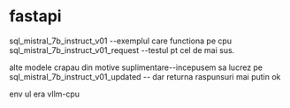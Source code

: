 # fastapi
sql_mistral_7b_instruct_v01 --exemplul care functiona pe cpu
sql_mistral_7b_instruct_v01_request --testul pt cel de mai sus.

alte modele crapau din motive suplimentare--incepusem sa lucrez pe sql_mistral_7b_instruct_v01_updated --
dar returna raspunsuri mai putin ok

env ul era vllm-cpu

